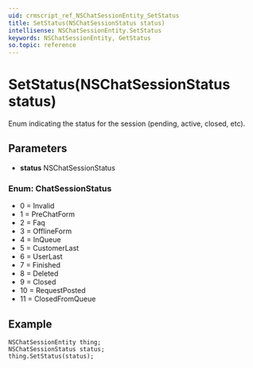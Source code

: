 ```yaml
---
uid: crmscript_ref_NSChatSessionEntity_SetStatus
title: SetStatus(NSChatSessionStatus status)
intellisense: NSChatSessionEntity.SetStatus
keywords: NSChatSessionEntity, GetStatus
so.topic: reference
---
```


# SetStatus(NSChatSessionStatus status)

Enum indicating the status for the session (pending, active, closed, etc).

## Parameters

* **status** NSChatSessionStatus

### Enum: ChatSessionStatus

* 0 = Invalid
* 1 = PreChatForm
* 2 = Faq
* 3 = OfflineForm
* 4 = InQueue
* 5 = CustomerLast
* 6 = UserLast
* 7 = Finished
* 8 = Deleted
* 9 = Closed
* 10 = RequestPosted
* 11 = ClosedFromQueue

## Example

```crmscript
NSChatSessionEntity thing;
NSChatSessionStatus status;
thing.SetStatus(status);
```
